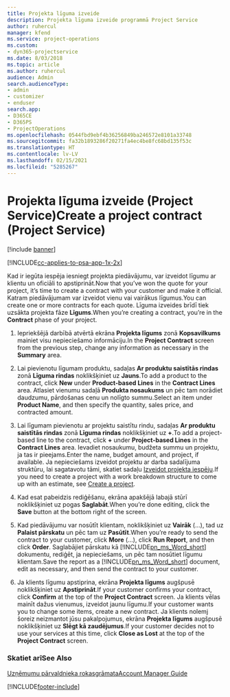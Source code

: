 ```yaml
---
title: Projekta līguma izveide
description: Projekta līguma izveide programmā Project Service
author: ruhercul
manager: kfend
ms.service: project-operations
ms.custom:
- dyn365-projectservice
ms.date: 8/03/2018
ms.topic: article
ms.author: ruhercul
audience: Admin
search.audienceType:
- admin
- customizer
- enduser
search.app:
- D365CE
- D365PS
- ProjectOperations
ms.openlocfilehash: 0544fbd9ebf4b36256849ba246572e8101a33748
ms.sourcegitcommit: fa32b1893286f20271fa4ec4be8fc68bd135f53c
ms.translationtype: HT
ms.contentlocale: lv-LV
ms.lasthandoff: 02/15/2021
ms.locfileid: "5285267"
---
```

# <a name="create-a-project-contract-project-service"></a><span data-ttu-id="4a1d2-103">Projekta līguma izveide (Project Service)</span><span class="sxs-lookup"><span data-stu-id="4a1d2-103">Create a project contract (Project Service)</span></span>

[!include [banner](../includes/psa-now-project-operations.md)]

[!INCLUDE[cc-applies-to-psa-app-1x-2x](../includes/cc-applies-to-psa-app-1x-2x.md)]

<span data-ttu-id="4a1d2-104">Kad ir iegūta iespēja iesniegt projekta piedāvājumu, var izveidot līgumu ar klientu un oficiāli to apstiprināt.</span><span class="sxs-lookup"><span data-stu-id="4a1d2-104">Now that you’ve won the quote for your project, it’s time to create a contract with your customer and make it official.</span></span> <span data-ttu-id="4a1d2-105">Katram piedāvājumam var izveidot vienu vai vairākus līgumus.</span><span class="sxs-lookup"><span data-stu-id="4a1d2-105">You can create one or more contracts for each quote.</span></span> <span data-ttu-id="4a1d2-106">Līguma izveides brīdī tiek uzsākta projekta fāze **Līgums**.</span><span class="sxs-lookup"><span data-stu-id="4a1d2-106">When you’re creating a contract, you’re in the **Contract** phase of your project.</span></span>  
  
1. <span data-ttu-id="4a1d2-107">Iepriekšējā darbībā atvērtā ekrāna **Projekta līgums** zonā **Kopsavilkums** mainiet visu nepieciešamo informāciju.</span><span class="sxs-lookup"><span data-stu-id="4a1d2-107">In the **Project Contract** screen from the previous step, change any information as necessary in the **Summary** area.</span></span>  
  
2. <span data-ttu-id="4a1d2-108">Lai pievienotu līgumam produktu, sadaļas **Ar produktu saistītās rindas** zonā **Līguma rindas** noklikšķiniet uz **Jauns**.</span><span class="sxs-lookup"><span data-stu-id="4a1d2-108">To add a product to the contract, click **New** under **Product-based Lines** in the **Contract Lines** area.</span></span> <span data-ttu-id="4a1d2-109">Atlasiet vienumu sadaļā **Produkta nosaukums** un pēc tam norādiet daudzumu, pārdošanas cenu un nolīgto summu.</span><span class="sxs-lookup"><span data-stu-id="4a1d2-109">Select an item under **Product Name**, and then specify the quantity, sales price, and contracted amount.</span></span>  
  
3. <span data-ttu-id="4a1d2-110">Lai līgumam pievienotu ar projektu saistītu rindu, sadaļas **Ar produktu saistītās rindas** zonā **Līguma rindas** noklikšķiniet uz **+**.</span><span class="sxs-lookup"><span data-stu-id="4a1d2-110">To add a project-based line to the contract, click **+** under **Project-based Lines** in the **Contract Lines** area.</span></span> <span data-ttu-id="4a1d2-111">Ievadiet nosaukumu, budžeta summu un projektu, ja tas ir pieejams.</span><span class="sxs-lookup"><span data-stu-id="4a1d2-111">Enter the name, budget amount, and project, if available.</span></span> <span data-ttu-id="4a1d2-112">Ja nepieciešams izveidot projektu ar darba sadalījuma struktūru, lai sagatavotu tāmi, skatiet sadaļu [Izveidot projekta iespēju](../psa/create-project.md).</span><span class="sxs-lookup"><span data-stu-id="4a1d2-112">If you need to create a project with a work breakdown structure to come up with an estimate, see [Create a project](../psa/create-project.md).</span></span>  
  
4. <span data-ttu-id="4a1d2-113">Kad esat pabeidzis rediģēšanu, ekrāna apakšējā labajā stūrī noklikšķiniet uz pogas **Saglabāt**.</span><span class="sxs-lookup"><span data-stu-id="4a1d2-113">When you’re done editing, click the **Save** button at the bottom right of the screen.</span></span>  
  
5. <span data-ttu-id="4a1d2-114">Kad piedāvājumu var nosūtīt klientam, noklikšķiniet uz **Vairāk** (...), tad uz **Palaist pārskatu** un pēc tam uz **Pasūtīt**.</span><span class="sxs-lookup"><span data-stu-id="4a1d2-114">When you’re ready to send the contract to your customer, click **More** (…), click **Run Report**, and then click **Order**.</span></span> <span data-ttu-id="4a1d2-115">Saglabājiet pārskatu kā [!INCLUDE[pn_ms_Word_short](../includes/pn-ms-word-short.md)] dokumentu, rediģēt, ja nepieciešams, un pēc tam nosūtiet līgumu klientam.</span><span class="sxs-lookup"><span data-stu-id="4a1d2-115">Save the report as a [!INCLUDE[pn_ms_Word_short](../includes/pn-ms-word-short.md)] document, edit as necessary, and then send the contract to your customer.</span></span>  
  
6. <span data-ttu-id="4a1d2-116">Ja klients līgumu apstiprina, ekrāna **Projekta līgums** augšpusē noklikšķiniet uz **Apstiprināt**.</span><span class="sxs-lookup"><span data-stu-id="4a1d2-116">If your customer confirms your contract, click **Confirm** at the top of the **Project Contract** screen.</span></span> <span data-ttu-id="4a1d2-117">Ja klients vēlas mainīt dažus vienumus, izveidot jaunu līgumu.</span><span class="sxs-lookup"><span data-stu-id="4a1d2-117">If your customer wants you to change some items, create a new contract.</span></span> <span data-ttu-id="4a1d2-118">Ja klients nolemj šoreiz neizmantot jūsu pakalpojumus, ekrāna **Projekta līgums** augšpusē noklikšķiniet uz **Slēgt kā zaudējumus**.</span><span class="sxs-lookup"><span data-stu-id="4a1d2-118">If your customer decides not to use your services at this time, click **Close as Lost** at the top of the **Project Contract** screen.</span></span>  
  
### <a name="see-also"></a><span data-ttu-id="4a1d2-119">Skatiet arī</span><span class="sxs-lookup"><span data-stu-id="4a1d2-119">See Also</span></span>  
 [<span data-ttu-id="4a1d2-120">Uzņēmumu pārvaldnieka rokasgrāmata</span><span class="sxs-lookup"><span data-stu-id="4a1d2-120">Account Manager Guide</span></span>](../psa/account-manager-guide.md)


[!INCLUDE[footer-include](../includes/footer-banner.md)]